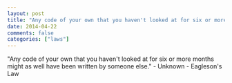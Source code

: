 ```yaml
---
layout: post
title: "Any code of your own that you haven't looked at for six or more months might as well have been written by someone else."
date: 2014-04-22
comments: false
categories: ["laws"]
---
```


<span class='quote'>"Any code of your own that you haven't looked at for six or more months might as well have been written by someone else."</span>
<span class='by'>- Unknown - Eagleson's Law</span>
